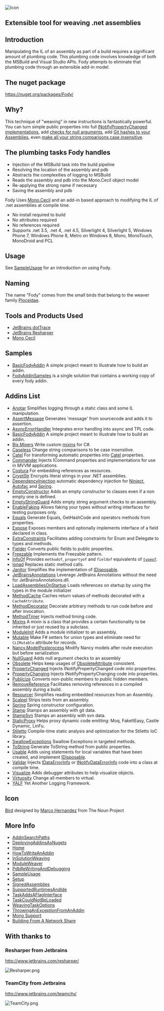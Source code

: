 ![Icon](https://raw.github.com/Fody/Fody/master/Icons/package_icon.png)

## Extensible tool for weaving .net assemblies

## Introduction 

Manipulating the IL of an assembly as part of a build requires a significant amount of plumbing code. This plumbing code involves knowledge of both the MSBuild and Visual Studio APIs. Fody attempts to eliminate that plumbing code through an extensible add-in model. 

## The nuget package

https://nuget.org/packages/Fody/

## Why? 

This technique of "weaving" in new instructions is fantastically powerful. You can turn simple public properties into full [INotifyPropertyChanged implementations](https://github.com/Fody/PropertyChanged), add [checks for null arguments](https://github.com/Fody/NullGuard), add [Git hashes to your Assemblies](https://github.com/Fody/Stamp), even [make all your string comparisons case insensitive](https://github.com/Fody/Caseless). 

## The plumbing tasks Fody handles 

  * Injection of the MSBuild task into the build pipeline
  * Resolving the location of the assembly and pdb
  * Abstracts the complexities of logging to MSBuild
  * Reads the assembly and pdb into the Mono.Cecil object model
  * Re-applying the strong name if necessary
  * Saving the assembly and pdb

Fody Uses [Mono.Cecil](http://www.mono-project.com/Cecil)  and an add-in based approach to modifying the IL of .net assemblies at compile time.

 * No install required to build
 * No attributes required
 * No references required
 * Supports .net 3.5, .net 4, .net 4.5, Silverlight 4, Silverlight 5, Windows Phone 7, Windows Phone 8, Metro on Windows 8, Mono, MonoTouch, MonoDroid and PCL 

## Usage

See [SampleUsage](https://github.com/Fody/Fody/wiki/SampleUsage) for an introduction on using Fody.

## Naming

The name "Fody" comes from the small birds that belong to the weaver family [Ploceidae](http://en.wikipedia.org/wiki/Fody).

## Tools and Products Used 

 * [JetBrains dotTrace](http://www.jetbrains.com/profiler/)
 * [JetBrains Resharper](http://www.jetbrains.com/resharper/)
 * [Mono Cecil](http://www.mono-project.com/Cecil)

## Samples

 * [BasicFodyAddin](https://github.com/Fody/BasicFodyAddin) A simple project meant to illustrate how to build an addin.
 * [FodyAddinSamples](https://github.com/Fody/FodyAddinSamples) is a single solution that contains a working copy of every fody addin.

## Addins List

  * [Anotar](https://github.com/Fody/Anotar) Simplifies logging through a static class and some IL manipulation.
  * [AssertMessage](https://github.com/Fody/AssertMessage) Generates 'message' from sourcecode and adds it to assertion.
  * [AsyncErrorHandler](https://github.com/Fody/AsyncErrorHandler) Integrates error handling into async and TPL code.
  * [BasicFodyAddin](https://github.com/Fody/BasicFodyAddin) A simple project meant to illustrate how to build an addin.
  * [Bix.Mixers](https://github.com/rileywhite/Bix.Mixers.Fody) Write custom [mixins](https://en.wikipedia.org/wiki/Mixin) for C#.
  * [Caseless](https://github.com/Fody/Caseless) Change string comparisons to be case insensitive.
  * [Catel](https://github.com/Catel/Catel.Fody) For transforming automatic properties into [Catel](https://github.com/Catel/Catel) properties.
  * [Commander](https://github.com/DamianReeves/Commander.Fody) Injects ICommand properties and implementations for use in MVVM applications.
  * [Costura](https://github.com/Fody/Costura/) For embedding references as resources.
  * [CryptStr](https://cryptstr.codeplex.com/) Encrypts literal strings in your .NET assemblies.
  * [DependencyInjection](https://github.com/jorgehmv/FodyDependencyInjection) automatic dependency injection for [Ninject](http://www.ninject.org/), [Autofac](http://autofac.org/) and [Spring](http://www.springframework.net/).
  * [EmptyConstructor](https://github.com/Fody/EmptyConstructor) Adds an empty constructor to classes even if a non empty one is defined.
  * [EmptyStringGuard](https://github.com/thirkcircus/EmptyStringGuard) Adds empty string argument checks to an assembly.
  * [EnableFaking](https://github.com/philippdolder/EnableFaking.Fody) Allows faking your types without writing interfaces for testing purposes only.
  * [Equals](https://github.com/Fody/Equals) Generate Equals, GetHashCode and operators methods from properties.
  * [Expose](https://github.com/kedarvaidya/Expose.Fody) Exposes members and optionally implements interface of a field declared in class.
  * [ExtraConstraints](https://github.com/Fody/ExtraConstraints) Facilitates adding constraints for Enum and Delegate to types and methods.
  * [Fielder](https://github.com/Fody/Fielder) Converts public fields to public properties.
  * [Freezable](https://github.com/Fody/Freezable) Implements the Freezable pattern.
  * [InfoOf](https://github.com/Fody/InfoOf) Provides `methodof`, `propertyof` and `fieldof` equivalents of [`typeof`](http://msdn.microsoft.com/en-us/library/58918ffs.aspx).
  * [Ionad](https://github.com/Fody/Ionad) Replaces static method calls. 
  * [Janitor](https://github.com/Fody/Janitor) Simplifies the implementation of [IDisposable](http://msdn.microsoft.com/en-us/library/system.idisposable.aspx).
  * [JetBrainsAnnotations](https://github.com/Fody/JetBrainsAnnotations) Leverage JetBrains Annotations without the need for JetBrainsAnnotations.dll. 
  * [LoadAssembliesOnStartup](https://github.com/Fody/LoadAssembliesOnStartup) Loads references on startup by using the types in the module initializer
  * [MethodCache](https://github.com/Dresel/MethodCache) Caches return values of methods decorated with a `CacheAttribute`.
  * [MethodDecorator](http://github.com/Fody/MethodDecorator) Decorate arbitrary methods to run code before and after invocation.
  * [MethodTimer](https://github.com/Fody/MethodTimer) Injects method timing code.
  * [Mixins](https://bitbucket.org/skwasiborski/mixins.fody/wiki/Home) A mixin is a class that provides a certain functionality to be inherited or just reused by a subclass.
  * [ModuleInit](https://github.com/Fody/ModuleInit) Adds a module initializer to an assembly.
  * [Mutable](https://github.com/ndamjan/Mutable.Fody) Make F# setters for union types and eliminate need for `CLIMutable` attribute for records.
  * [Nancy.ModelPostprocess](https://bitbucket.org/tpluscode/nancy.modelpostprocess) Modify Nancy models after route execution but before serialization
  * [NullGuard](https://github.com/Fody/NullGuard) Adds null argument checks to an assembly
  * [Obsolete](https://github.com/Fody/Obsolete) Helps keep usages of [ObsoleteAttribute]([http://msdn.microsoft.com/en-us/library/fwz0y5c2 ) consistent.
  * [PropertyChanged](https://github.com/Fody/PropertyChanged) Injects INotifyPropertyChanged code into properties.
  * [PropertyChanging](https://github.com/Fody/PropertyChanging) Injects INotifyPropertyChanging code into properties.
  * [Publicize](https://github.com/Fody/Publicize) Converts non-public members to public hidden members.
  * [RemoveReference](https://github.com/icnocop/RemoveReference.Fody) Facilitates removing references in a compiled assembly during a build.
  * [Resourcer](https://github.com/Fody/Resourcer) Simplifies reading embedded resources from an Assembly.
  * [Scalpel](https://github.com/Fody/Scalpel) Strips tests from an assembly. 
  * [Spring](https://github.com/jorgehmv/FodySpring) Spring constructor configuration. 
  * [Stamp](https://github.com/Fody/Stamp) Stamps an assembly with git data.
  * [StampSvn](https://github.com/krk/Stamp) Stamps an assembly with svn data.
  * [StaticProxy](https://github.com/BrunoJuchli/StaticProxy.Fody) Helps proxy dynamic code emitting: Moq, FakeItEasy, Castle Dynamic, LinFu.
  * [Stiletto](https://github.com/benjamin-bader/stiletto) Compile-time static analysis and optimization for the Stiletto IoC library.
  * [SwallowExceptions](https://github.com/duaneedwards/SwallowExceptions) Swallow Exceptions in targeted methods.
  * [ToString](https://github.com/Fody/ToString) Generate ToString method from public properties.
  * [Usable](https://github.com/Fody/Usable) Adds using statements for local variables that have been created, and implement [IDisposable](http://msdn.microsoft.com/en-au/library/system.idisposable.aspx).
  * [Validar](https://github.com/Fody/Validar) Injects [IDataErrorInfo](http://msdn.microsoft.com/en-us/library/system.componentmodel.IDataErrorInfo.aspx) or [INotifyDataErrorInfo](http://msdn.microsoft.com/en-us/library/system.componentmodel.INotifyDataErrorInfo.aspx ) code into a class at compile time.
  * [Visualize](https://github.com/Fody/Visualize) Adds debugger attributes to help visualize objects.
  * [Virtuosity](https://github.com/Fody/Virtuosity) Change all members to virtual.
  * [YALF](https://github.com/sharpmonkey/YALF) Yet Another Logging Framework.
    
## Icon

<a href="http://thenounproject.com/noun/bird/#icon-No6726" target="_blank">Bird</a> designed by <a href="http://thenounproject.com/MARCOHS" target="_blank">Marco Hernandez</a> from The Noun Project

## More Info

 * [AddinSearchPaths](https://github.com/Fody/Fody/wiki/AddinSearchPaths)
 * [DeployingAddinsAsNugets](https://github.com/Fody/Fody/wiki/DeployingAddinsAsNugets)
 * [Home](https://github.com/Fody/Fody/wiki/Home)
 * [HowToWriteAnAddin](https://github.com/Fody/Fody/wiki/HowToWriteAnAddin)
 * [InSolutionWeaving](https://github.com/Fody/Fody/wiki/InSolutionWeaving)
 * [ModuleWeaver](https://github.com/Fody/Fody/wiki/ModuleWeaver)
 * [PdbReWritingAndDebugging](https://github.com/Fody/Fody/wiki/PdbReWritingAndDebugging)
 * [SampleUsage](https://github.com/Fody/Fody/wiki/SampleUsage)
 * [Setup](https://github.com/Fody/Fody/wiki/Setup)
 * [SignedAssemblies](https://github.com/Fody/Fody/wiki/SignedAssemblies)
 * [SupportedRuntimesAndIde](https://github.com/Fody/Fody/wiki/SupportedRuntimesAndIde)
 * [TaskAddsAFlagInterface](https://github.com/Fody/Fody/wiki/TaskAddsAFlagInterface)
 * [TaskCouldNotBeLoaded](https://github.com/Fody/Fody/wiki/TaskCouldNotBeLoaded)
 * [WeavingTaskOptions](https://github.com/Fody/Fody/wiki/WeavingTaskOptions)
 * [ThrowingAnExceptionFromAnAddin](https://github.com/Fody/Fody/wiki/ThrowingAnExceptionFromAnAddin)
 * [Mono Support](https://github.com/Fody/Fody/wiki/Mono)
 * [Building From A Network Share](https://github.com/Fody/Fody/wiki/BuildingFromANetworkShare)

## With thanks to

### Resharper from Jetbrains

http://www.jetbrains.com/resharper/

![Resharper.png](http://www.jetbrains.com/img/logos/logo_resharper_small.gif)


### TeamCity from Jetbrains

http://www.jetbrains.com/teamcity/

![TeamCity.png](http://www.jetbrains.com/img/logos/logo_teamcity_small.gif)
